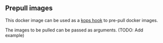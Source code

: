 ## Prepull images

This docker image can be used as a [kops hook](/docs/hooks.md) to pre-pull docker images.

The images to be pulled can be passed as arguments.  (TODO: Add example)